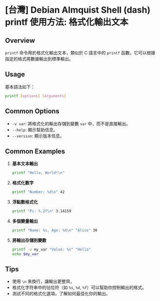 # [台灣] Debian Almquist Shell (dash) printf 使用方法: 格式化輸出文本

## Overview
`printf` 命令用於格式化輸出文本，類似於 C 語言中的 `printf` 函數。它可以根據指定的格式將數據輸出到標準輸出。

## Usage
基本語法如下：
```sh
printf [options] [arguments]
```

## Common Options
- `-v var`: 將格式化的輸出存儲到變數 `var` 中，而不是直接輸出。
- `--help`: 顯示幫助信息。
- `--version`: 顯示版本信息。

## Common Examples
1. **基本文本輸出**
   ```sh
   printf "Hello, World!\n"
   ```

2. **格式化數字**
   ```sh
   printf "Number: %d\n" 42
   ```

3. **浮點數格式化**
   ```sh
   printf "Pi: %.2f\n" 3.14159
   ```

4. **多個變量輸出**
   ```sh
   printf "Name: %s, Age: %d\n" "Alice" 30
   ```

5. **將輸出存儲到變數**
   ```sh
   printf -v my_var "Value: %s" "Hello"
   echo $my_var
   ```

## Tips
- 使用 `\n` 來換行，讓輸出更整齊。
- 格式化字符串中的佔位符（如 `%s`, `%d`, `%f`）可以幫助你控制輸出的格式。
- 測試不同的格式化選項，了解如何最佳化你的輸出。